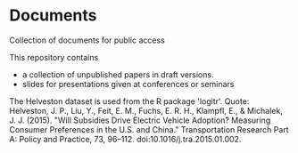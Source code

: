 # Documents
Collection of documents for public access

This repository contains 
+ a collection of unpublished papers in draft versions.
+ slides for presentations given at conferences or seminars 

The Helveston dataset is used from the R package 'logitr'. Quote:
Helveston, J. P., Liu, Y., Feit, E. M., Fuchs, E. R. H., Klampfl, E., & Michalek, J. J. (2015). "Will Subsidies Drive Electric Vehicle Adoption? Measuring Consumer Preferences in the U.S. and China." Transportation Research Part A: Policy and Practice, 73, 96–112. doi:10.1016/j.tra.2015.01.002.
